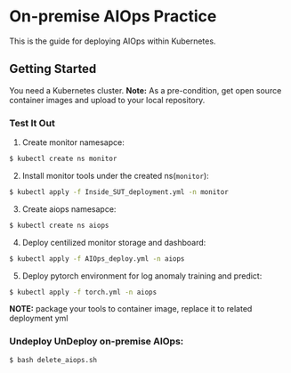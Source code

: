# On-premise AIOps Practice
This is the guide for deploying AIOps within Kubernetes.


## Getting Started
You need a Kubernetes cluster.
**Note:** As a pre-condition, get open source container images and upload to your local repository.


### Test It Out
1. Create monitor namesapce:
```sh
$ kubectl create ns monitor
```

2. Install monitor tools under the created ns(`monitor`):
```sh
$ kubectl apply -f Inside_SUT_deployment.yml -n monitor
```

3. Create aiops namesapce:
```sh
$ kubectl create ns aiops
```

4. Deploy centilized monitor storage and dashboard:
```sh
$ kubectl apply -f AIOps_deploy.yml -n aiops
```

5. Deploy pytorch environment for log anomaly training and predict:
```sh
$ kubectl apply -f torch.yml -n aiops
```
**NOTE:** package your tools to container image, replace it to related deployment yml



### Undeploy UnDeploy on-premise AIOps:
```sh
$ bash delete_aiops.sh
```

